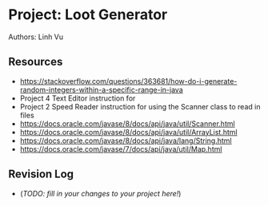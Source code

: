 # Project: Loot Generator

Authors: Linh Vu

## Resources

- https://stackoverflow.com/questions/363681/how-do-i-generate-random-integers-within-a-specific-range-in-java
- Project 4 Text Editor instruction for
- Project 2 Speed Reader instruction for using the Scanner class to read in files
- https://docs.oracle.com/javase/8/docs/api/java/util/Scanner.html
- https://docs.oracle.com/javase/8/docs/api/java/util/ArrayList.html
- https://docs.oracle.com/javase/8/docs/api/java/lang/String.html
- https://docs.oracle.com/javase/7/docs/api/java/util/Map.html

## Revision Log

- (_TODO: fill in your changes to your project here!_)
